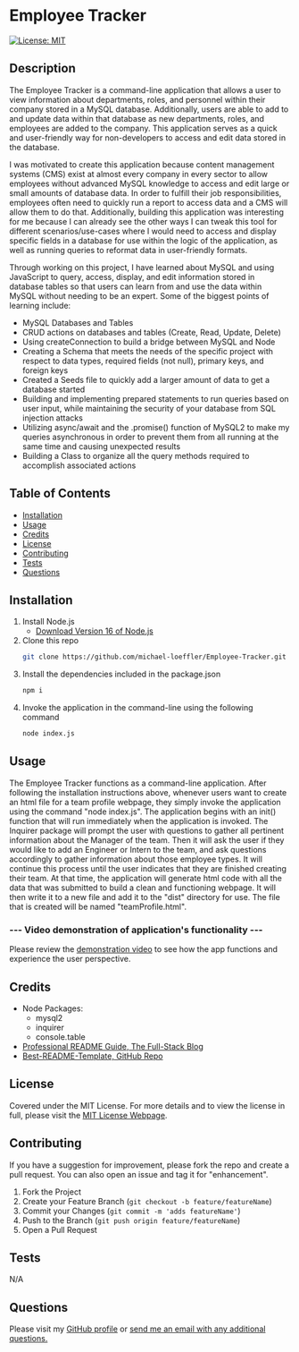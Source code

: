 # Employee Tracker

[![License: MIT](https://img.shields.io/badge/License-MIT-yellow.svg)](https://opensource.org/licenses/MIT)

## Description
    
The Employee Tracker is a command-line application that allows a user to view information about departments, roles, and personnel within their company stored in a MySQL database. Additionally, users are able to add to and update data within that database as new departments, roles, and employees are added to the company.  This application serves as a quick and user-friendly way for non-developers to access and edit data stored in the database. 

I was motivated to create this application because content management systems (CMS) exist at almost every company in every sector to allow employees without advanced MySQL knowledge to access and edit large or small amounts of database data. In order to fulfill their job responsibilities, employees often need to quickly run a report to access data and a CMS will allow them to do that. Additionally, building this application was interesting for me because I can already see the other ways I can tweak this tool for different scenarios/use-cases where I would need to access and display specific fields in a database for use within the logic of the application, as well as running queries to reformat data in user-friendly formats.

Through working on this project, I have learned about MySQL and using JavaScript to query, access, display, and edit information stored in database tables so that users can learn from and use the data within MySQL without needing to be an expert. Some of the biggest points of learning include:

* MySQL Databases and Tables
* CRUD actions on databases and tables (Create, Read, Update, Delete)
* Using createConnection to build a bridge between MySQL and Node
* Creating a Schema that meets the needs of the specific project with respect to data types, required fields (not null), primary keys, and foreign keys
* Created a Seeds file to quickly add a larger amount of data to get a database started
* Building and implementing prepared statements to run queries based on user input, while maintaining the security of your database from SQL injection attacks
* Utilizing async/await and the .promise() function of MySQL2 to make my queries asynchronous in order to prevent them from all running at the same time and causing unexpected results
* Building a Class to organize all the query methods required to accomplish associated actions

## Table of Contents
        
- [Installation](#installation)
- [Usage](#usage)
- [Credits](#credits)
- [License](#license)
- [Contributing](#contributing)
- [Tests](#tests)
- [Questions](#questions)
 
## Installation
            
1. Install Node.js
    - [Download Version 16 of Node.js](https://nodejs.org/download/release/v16.18.0/node-v16.18.0-x64.msi)
2. Clone this repo
   ```sh
   git clone https://github.com/michael-loeffler/Employee-Tracker.git
   ```
3. Install the dependencies included in the package.json
   ```sh
   npm i
   ```
4. Invoke the application in the command-line using the following command
   ```sh
   node index.js
   ```
    
## Usage
    
The Employee Tracker functions as a command-line application. After following the installation instructions above, whenever users want to create an html file for a team profile webpage, they simply invoke the application using the command "node index.js". The application begins with an init() function that will run immediately when the application is invoked. The Inquirer package will prompt the user with questions to gather all pertinent information about the Manager of the team. Then it will ask the user if they would like to add an Engineer or Intern to the team, and ask questions accordingly to gather information about those employee types. It will continue this process until the user indicates that they are finished creating their team. At that time, the application will generate html code with all the data that was submitted to build a clean and functioning webpage. It will then write it to a new file and add it to the "dist" directory for use. The file that is created will be named "teamProfile.html".

### --- Video demonstration of application's functionality ---

Please review the [demonstration video](https://drive.google.com/file/d/1dSsi_oiSJlcqlLNsLiJ_bnjVmjV61LOx/view) to see how the app functions and experience the user perspective.
    
## Credits

- Node Packages:
    - mysql2
    - inquirer
    - console.table
- [Professional README Guide, The Full-Stack Blog](https://coding-boot-camp.github.io/full-stack/github/professional-readme-guide)
- [Best-README-Template, GitHub Repo](https://github.com/othneildrew/Best-README-Template/blob/master/BLANK_README.md)

## License
    
Covered under the MIT License. For more details and to view the license in full, please visit the [MIT License Webpage](https://choosealicense.com/licenses/mit/).

## Contributing
    
If you have a suggestion for improvement, please fork the repo and create a pull request. You can also open an issue and tag it for "enhancement".
1. Fork the Project
2. Create your Feature Branch (`git checkout -b feature/featureName`)
3. Commit your Changes (`git commit -m 'adds featureName'`)
4. Push to the Branch (`git push origin feature/featureName`)
5. Open a Pull Request
    
## Tests

N/A

## Questions

Please visit my [GitHub profile](https://github.com/michael-loeffler) or [send me an email with any additional questions.](mailto:michaelloeffler23@gmail.com)